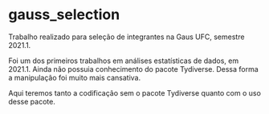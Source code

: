 # gauss_selection
Trabalho realizado para seleção de integrantes na Gaus UFC, semestre 2021.1.

Foi um dos primeiros trabalhos em análises estatísticas de dados, em 2021.1. 
Ainda não possuia conhecimento do pacote Tydiverse. Dessa forma a manipulação foi muito mais cansativa.

Aqui teremos tanto a codificação sem o pacote Tydiverse quanto com o uso desse pacote.
